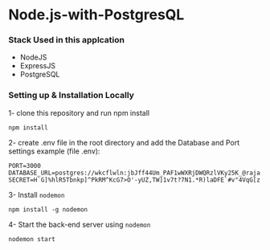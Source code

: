 # Node.js-with-PostgresQL

### Stack Used in this applcation
  - NodeJS
  - ExpressJS
  - PostgreSQL

### Setting up & Installation Locally
1- clone this repository and run npm install
```
npm install
```

2- create .env file in the root directory and add the Database and Port settings
example (file .env):
```
PORT=3000
DATABASE_URL=postgres://wkcflwln:jbJff44Um_PAF1wWXRjDWQRzlVKy25K_@raja.db.elephantsql.com:5432/wkcflwln
SECRET=H`G]%hlR5Tbnkp]^PkRM^KcG7>O'-yUZ,TW]1v7t?7N1.*R)laDFE`#v"4VqG[z
```

3- Install ``nodemon``
```
npm install -g nodemon
```

4- Start the back-end server using ``nodemon ``
```
nodemon start
```